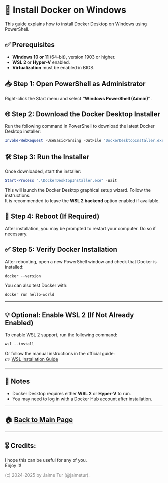 # 🐳 Install Docker on Windows

This guide explains how to install Docker Desktop on Windows using PowerShell.

## ✅ Prerequisites

- **Windows 10 or 11** (64-bit), version 1903 or higher.
- **WSL 2** or **Hyper-V** enabled.
- **Virtualization** must be enabled in BIOS.

## 📥 Step 1: Open PowerShell as Administrator

Right-click the Start menu and select **“Windows PowerShell (Admin)”**.

## 🌐 Step 2: Download the Docker Desktop Installer

Run the following command in PowerShell to download the latest Docker Desktop installer:

```powershell
Invoke-WebRequest -UseBasicParsing -OutFile "DockerDesktopInstaller.exe" -Uri "https://desktop.docker.com/win/main/amd64/Docker%20Desktop%20Installer.exe"
```

## 🛠️ Step 3: Run the Installer

Once downloaded, start the installer:

```powershell
Start-Process ".\DockerDesktopInstaller.exe" -Wait
```

This will launch the Docker Desktop graphical setup wizard. Follow the instructions.  
It is recommended to leave the **WSL 2 backend** option enabled if available.

## 🔄 Step 4: Reboot (If Required)

After installation, you may be prompted to restart your computer. Do so if necessary.

## ✅ Step 5: Verify Docker Installation

After rebooting, open a new PowerShell window and check that Docker is installed:

```powershell
docker --version
```

You can also test Docker with:

```powershell
docker run hello-world
```

---

## 💡 Optional: Enable WSL 2 (If Not Already Enabled)

To enable WSL 2 support, run the following command:

```powershell
wsl --install
```

Or follow the manual instructions in the official guide:  
👉 [WSL Installation Guide](https://docs.microsoft.com/en-us/windows/wsl/install)

---

## 🐧 Notes

- Docker Desktop requires either **WSL 2** or **Hyper-V** to run.
- You may need to log in with a Docker Hub account after installation.

---

## 🏠 [Back to Main Page](https://github.com/jaimetur/PhotoMigrator/blob/main/README.md)

---
## 🎖️ Credits:
I hope this can be useful for any of you.  
Enjoy it!

<span style="color:grey">(c) 2024-2025 by Jaime Tur (@jaimetur).</span> 